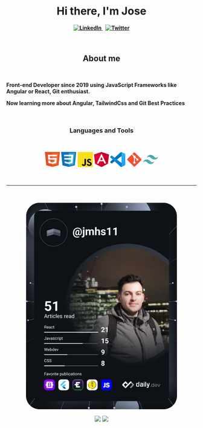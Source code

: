 <p>
  <h1 align="center"><b>Hi there, I'm Jose</h1>
</p>

<p align="center">
    <a href="https://www.linkedin.com/in/jmhs11">
        <img src="https://img.shields.io/badge/linkedin-%230077B5.svg?&style=for-the-badge&logo=linkedin&logoColor=white" alt="LinkedIn"/>
    </a>
    &nbsp;
    <!-- <a href="https://kurodev.com/"><img src="https://img.shields.io/badge/-PORTFOLIO-%23ff69b4&?style=for-the-badge&?color=ff69b4 alt="Portfolio"/></a>&nbsp; -->
    <a href="https://twitter.com/KuroDevCode">
        <img src="https://img.shields.io/badge/Twitter-1DA1F2?style=for-the-badge&logo=twitter&logoColor=white" alt="Twitter"/>
    </a>
</p>

<br/>

<h2 align="center">About me</h2>

<br/>

<p>Front-end Developer since 2019 using JavaScript Frameworks like Angular or React, Git enthusiast.</p>
<p>Now learning more about Angular, TailwindCss and Git Best Practices</p>

<br/>

<p>
    <h3 align="center"> Languages and Tools</h3>
</p>

<br/>

<p align="center">
    <img src="https://raw.githubusercontent.com/jmhs11/jmhs11/main/html5.svg?token=AII4V6Y3NCIPZFHRAPRRMWTBQRQ7I" alt="HTML5" width="40" height="40"/>
    <img src="css3.svg" alt="CSS3" width="40" height="40"/>
    <img src="https://raw.githubusercontent.com/jmhs11/jmhs11/main/javascript.svg?token=AII4V624VZF4QW2RFWREET3BQRQ7O" alt="JavaScript" width="40" height="40"/>
    <img src="https://raw.githubusercontent.com/jmhs11/jmhs11/dd6f23491c3723a36a5d33eaaf56a0d6a72a3b84/angular.svg?token=AII4V65GNQDIZUXAP4UC7NDBPMTZA" alt="Angular" width="40" height="40"/>
    <img src="https://raw.githubusercontent.com/jmhs11/jmhs11/main/vscode.svg?token=AII4V6YT6YI6R5MINQCKNRLBQRQ7Y" alt="Visual Studio Code" width="40px" height="40"/>
    <img src="https://raw.githubusercontent.com/jmhs11/jmhs11/main/git.svg?token=AII4V65V7KT2M4OKQV4GZYLBQRQ66" alt="GitHub" width="40px" height="40px"/>
    <img src="https://raw.githubusercontent.com/jmhs11/jmhs11/main/tailwindcss.svg?token=AII4V6YBVF753VPEKO5DWWDBQRQ7S" alt="tailwind" width="40" height="40"/>
</p>

<br/>

---

<br/>

<p align="center">
    <a href="https://app.daily.dev/jmhs11">
        <img src="https://github.com/jmhs11/jmhs11/blob/main/devcard.svg" width="400" alt="Jose Maria Herrero's Dev Card"/>
    </a>
</p>

<p align="center">
    <img src="https://github-readme-stats.vercel.app/api?username=jmhs11&theme=github_dark&show_icons=true" width="450"/>
    <img src="https://github-readme-stats.vercel.app/api/top-langs/?username=jmhs11&layout=compact&theme=github_dark" width="400"/>

</p>

<br/>
